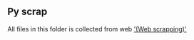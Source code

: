 ## Py scrap

All files in this folder is collected from web ['(Web scrapping)'](https://id.wikipedia.org/wiki/Web_scraping)
